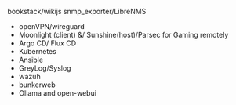 bookstack/wikijs
snmp_exporter/LibreNMS
- openVPN/wireguard
- Moonlight (client) &/ Sunshine(host)/Parsec for Gaming remotely
- Argo CD/ Flux CD
- Kubernetes
- Ansible
- GreyLog/Syslog
- wazuh
- bunkerweb
- Ollama and open-webui 
